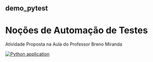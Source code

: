 ## demo_pytest
# Noções de Automação de Testes
Atividade Proposta na Aula do Professor Breno Miranda

[![Python application](https://github.com/brunoCarvalhoo/demo_pytest/actions/workflows/python-app.yml/badge.svg)](https://github.com/brunoCarvalhoo/demo_pytest/actions/workflows/python-app.yml)
